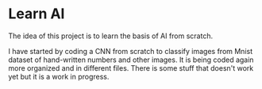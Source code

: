 # Learn AI

The idea of this project is to learn the basis of AI from scratch. 

I have started by coding a CNN from scratch to classify images 
from Mnist dataset of hand-written numbers and other images.
It is being coded again more organized and in different files.
There is some stuff that doesn't work yet but it is a work in progress.

